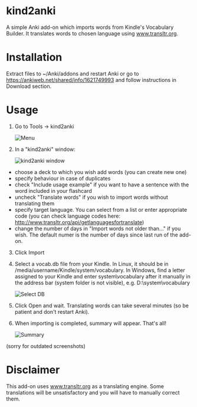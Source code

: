 # kind2anki

A simple Anki add-on which imports words from Kindle's Vocabulary Builder. It translates words to chosen language using www.transltr.org.

# Installation

Extract files to ~/Anki/addons and restart Anki or go to  https://ankiweb.net/shared/info/1621749993 and follow instructions in Download section.

# Usage
1. Go to Tools -> kind2anki
 
   ![Menu](/../screenshots/1menu.png?raw=true)

2. In a "kind2anki" window:

   ![kind2anki window](/../screenshots/2kind2anki_window_2.png?raw=true)

 * choose a deck to which you wish add words (you can create new one)
 * specify behaviour in case of duplicates
 * check "Include usage example" if you want to have a sentence with the word included in your flashcard
 * uncheck "Translate words" if you wish to import words without translating them
 * specify target language. You can select from a list or enter appropriate code (you can check language codes here: http://www.transltr.org/api/getlanguagesfortranslate)
 * change the number of days in "Import words not older than..." if you wish. The default numer is the number of days since last run of the add-on.

3. Click Import

4. Select a vocab.db file from your Kindle. In Linux, it should be in /media/username/Kindle/system/vocabulary. In Windows, find a letter assigned to your Kindle and enter system\vocabulary after it manually in the address bar (system folder is not visible), e.g. D:\system\vocabulary

   ![Select DB](/../screenshots/3select_db.png?raw=true)

5. Click Open and wait. Translating words can take several minutes (so be patient and don't restart Anki).
6. When importing is completed, summary will appear. That's all!

   ![Summary](/../screenshots/4import_complete.png?raw=true)

(sorry for outdated screenshots)

# Disclaimer

This add-on uses www.transltr.org as a translating engine. Some translations will be unsatisfactory and you will have to manually correct them.
